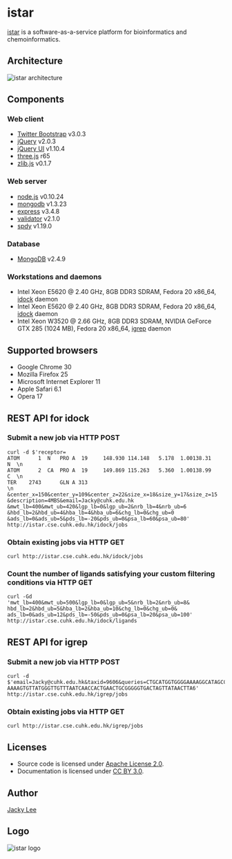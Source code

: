 istar
=====

[istar] is a software-as-a-service platform for bioinformatics and chemoinformatics.


Architecture
------------

![istar architecture](https://github.com/HongjianLi/istar/raw/master/public/architecture.png)


Components
----------

### Web client

* [Twitter Bootstrap] v3.0.3
* [jQuery] v2.0.3
* [jQuery UI] v1.10.4
* [three.js] r65
* [zlib.js] v0.1.7

### Web server

* [node.js] v0.10.24
* [mongodb] v1.3.23
* [express] v3.4.8
* [validator] v2.1.0
* [spdy] v1.19.0

### Database

* [MongoDB] v2.4.9

### Workstations and daemons

* Intel Xeon E5620 @ 2.40 GHz, 8GB DDR3 SDRAM, Fedora 20 x86_64, [idock] daemon
* Intel Xeon E5620 @ 2.40 GHz, 8GB DDR3 SDRAM, Fedora 20 x86_64, [idock] daemon
* Intel Xeon W3520 @ 2.66 GHz, 8GB DDR3 SDRAM, NVIDIA GeForce GTX 285 (1024 MB), Fedora 20 x86_64, [igrep] daemon


Supported browsers
------------------

* Google Chrome 30
* Mozilla Firefox 25
* Microsoft Internet Explorer 11
* Apple Safari 6.1
* Opera 17


REST API for idock
------------------

### Submit a new job via HTTP POST

    curl -d $'receptor=
    ATOM      1  N   PRO A  19     148.930 114.148   5.178  1.00138.31           N  \n
    ATOM      2  CA  PRO A  19     149.869 115.263   5.360  1.00138.99           C  \n
    TER    2743      GLN A 313                                                      \n
    &center_x=150&center_y=109&center_z=22&size_x=18&size_y=17&size_z=15
    &description=4MBS&email=Jacky@cuhk.edu.hk
    &mwt_lb=400&mwt_ub=420&lgp_lb=0&lgp_ub=2&nrb_lb=4&nrb_ub=6
    &hbd_lb=2&hbd_ub=4&hba_lb=4&hba_ub=6&chg_lb=0&chg_ub=0
    &ads_lb=0&ads_ub=5&pds_lb=-20&pds_ub=0&psa_lb=60&psa_ub=80'
    http://istar.cse.cuhk.edu.hk/idock/jobs

### Obtain existing jobs via HTTP GET

    curl http://istar.cse.cuhk.edu.hk/idock/jobs

### Count the number of ligands satisfying your custom filtering conditions via HTTP GET

    curl -Gd
    'mwt_lb=400&mwt_ub=500&lgp_lb=0&lgp_ub=5&nrb_lb=2&nrb_ub=8&
    hbd_lb=2&hbd_ub=5&hba_lb=2&hba_ub=10&chg_lb=0&chg_ub=0&
    ads_lb=0&ads_ub=12&pds_lb=-50&pds_ub=0&psa_lb=20&psa_ub=100'
    http://istar.cse.cuhk.edu.hk/idock/ligands


REST API for igrep
------------------

### Submit a new job via HTTP POST

    curl -d $'email=Jacky@cuhk.edu.hk&taxid=9606&queries=CTGCATGGTGGGGAAAAGGCATAGCCTGGG3
    AAAAGTGTTATGGGTTGTTTAATCAACCACTGAACTGCGGGGGTGACTAGTTATAACTTA6'
    http://istar.cse.cuhk.edu.hk/igrep/jobs

### Obtain existing jobs via HTTP GET

    curl http://istar.cse.cuhk.edu.hk/igrep/jobs


Licenses
--------

* Source code is licensed under [Apache License 2.0].
* Documentation is licensed under [CC BY 3.0].


Author
------

[Jacky Lee]


Logo
----

![istar logo](https://github.com/HongjianLi/istar/raw/master/logo.png)



[istar]: http://istar.cse.cuhk.edu.hk
[idock]: http://istar.cse.cuhk.edu.hk/idock
[igrep]: http://istar.cse.cuhk.edu.hk/igrep
[iview]: http://istar.cse.cuhk.edu.hk/iview
[Twitter Bootstrap]: https://github.com/twitter/bootstrap
[jQuery]: https://github.com/jquery/jquery
[jQuery UI]: https://github.com/jquery/jquery-ui
[three.js]: https://github.com/mrdoob/three.js
[zlib.js]: https://github.com/imaya/zlib.js
[node.js]: https://github.com/joyent/node
[mongodb]: https://github.com/mongodb/node-mongodb-native
[express]: https://github.com/visionmedia/express
[validator]: https://github.com/chriso/node-validator
[spdy]: https://github.com/indutny/node-spdy
[MongoDB]: https://github.com/mongodb/mongo
[Apache License 2.0]: http://www.apache.org/licenses/LICENSE-2.0
[CC BY 3.0]: http://creativecommons.org/licenses/by/3.0
[Jacky Lee]: http://www.cse.cuhk.edu.hk/~hjli
